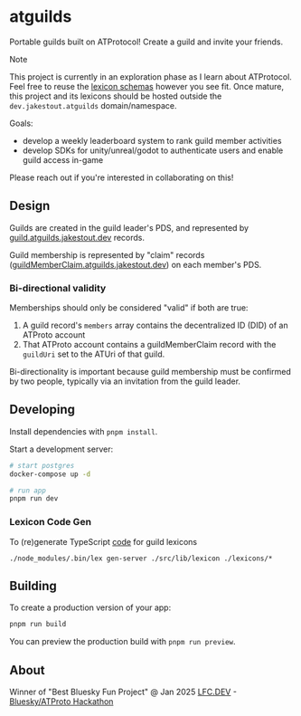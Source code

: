 # atguilds

Portable guilds built on ATProtocol! Create a guild and invite your friends.

> [!NOTE]
> This project is currently in an exploration phase as I learn about ATProtocol.
> Feel free to reuse the [lexicon schemas](./lexicons) however you see fit.
> Once mature, this project and its lexicons should be hosted outside the `dev.jakestout.atguilds` domain/namespace.
> 
> Goals:
> * develop a weekly leaderboard system to rank guild member activities
> * develop SDKs for unity/unreal/godot to authenticate users and enable guild access in-game
> 
> Please reach out if you're interested in collaborating on this!

## Design

Guilds are created in the guild leader's PDS, and represented by [guild.atguilds.jakestout.dev](./lexicons/guild.json) records.

Guild membership is represented by "claim" records ([guildMemberClaim.atguilds.jakestout.dev](./lexicons/guildMemberClaim.json)) on each member's PDS.

### Bi-directional validity
Memberships should only be considered "valid" if both are true:
1. A guild record's `members` array contains the decentralized ID (DID) of an ATProto account
2. That ATProto account contains a guildMemberClaim record with the `guildUri` set to the ATUri of that guild.

Bi-directionality is important because guild membership must be confirmed by two people, typically via an invitation from the guild leader.

## Developing

Install dependencies with `pnpm install`.

Start a development server:

```bash
# start postgres
docker-compose up -d

# run app
pnpm run dev
```

### Lexicon Code Gen

To (re)generate TypeScript [code](src/lib/lexicon) for guild lexicons

`./node_modules/.bin/lex gen-server ./src/lib/lexicon ./lexicons/*`


## Building

To create a production version of your app:

```bash
pnpm run build
```

You can preview the production build with `pnpm run preview`.


## About

Winner of "Best Bluesky Fun Project" @ Jan 2025 [LFC.DEV](https://lfc.dev/) - [Bluesky/ATProto Hackathon](https://lu.ma/olts6pug) 
